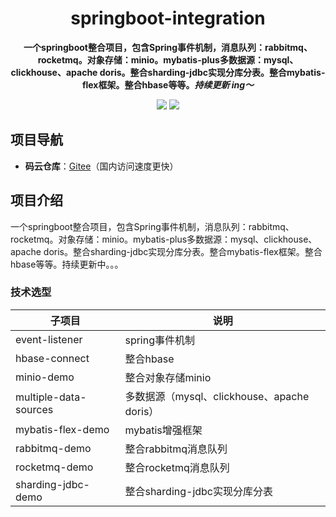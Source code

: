 

<h1 align="center">springboot-integration</h1>
<p align="center"><strong>一个springboot整合项目，包含Spring事件机制，消息队列：rabbitmq、rocketmq。对象存储：minio。mybatis-plus多数据源：mysql、clickhouse、apache doris。整合sharding-jdbc实现分库分表。整合mybatis-flex框架。整合hbase等等。<em>持续更新 ing～</em></strong></p>

<div align="center">
    <a href="https://github.com/kinghk0028/Springboot-integration"><img src="https://img.shields.io/badge/github-项目地址-yellow.svg?style=plasticr"></a>
    <a href="https://gitee.com/kinghk0028/Springboot-integration"><img src="https://img.shields.io/badge/码云-项目地址-orange.svg?style=plasticr"></a>

</div>

## 项目导航

- **码云仓库**：[Gitee](https://gitee.com/kinghk0028/Springboot-integration)（国内访问速度更快）

## 项目介绍

一个springboot整合项目，包含Spring事件机制，消息队列：rabbitmq、rocketmq。对象存储：minio。mybatis-plus多数据源：mysql、clickhouse、apache doris。整合sharding-jdbc实现分库分表。整合mybatis-flex框架。整合hbase等等。持续更新中。。。

### 技术选型

| 子项目                | 说明                                        |
| --------------------- | ------------------------------------------- |
| event-listener        | spring事件机制                              |
| hbase-connect         | 整合hbase                                   |
| minio-demo            | 整合对象存储minio                           |
| multiple-data-sources | 多数据源（mysql、clickhouse、apache doris） |
| mybatis-flex-demo     | mybatis增强框架                             |
| rabbitmq-demo         | 整合rabbitmq消息队列                        |
| rocketmq-demo         | 整合rocketmq消息队列                        |
| sharding-jdbc-demo    | 整合sharding-jdbc实现分库分表               |

